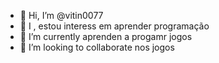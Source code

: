 - 👋 Hi, I’m @vitin0077
- 👀 I , estou interess em aprender programação
- 🌱 I’m currently aprenden a progamr  jogos
- 💞️ I’m looking to collaborate nos jogos 


<!---
vitin0077/vitin0077 is a ✨ special ✨ repository because its `README.md` (this file) appears on your GitHub profile.
You can click the Preview link to take a look at your changes.
--->
